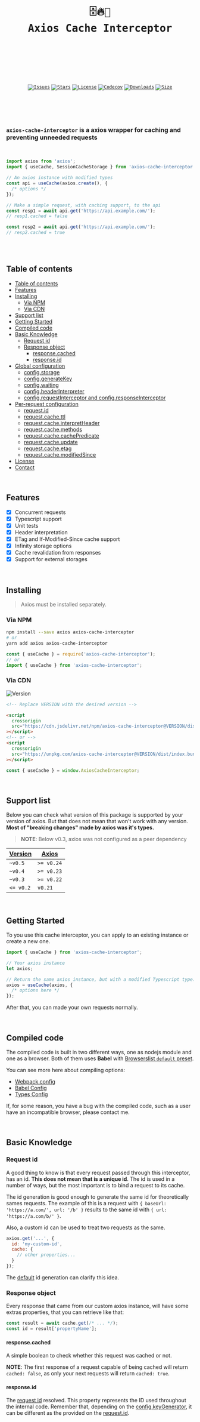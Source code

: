 <br />
<div align="center">
  <pre>
  <br />
  <h1>🗄️🔥💨
Axios Cache Interceptor</h1>
  <br />
  </pre>
  <br />
  <br />
  <code
    ><a href="https://github.com/ArthurFiorette/axios-cache-interceptor/issues"
      ><img
        src="https://img.shields.io/github/issues/ArthurFiorette/axios-cache-interceptor?logo=github&label=Issues"
        target="_blank"
        alt="Issues" /></a
  ></code>
  <code
    ><a href="https://github.com/ArthurFiorette/axios-cache-interceptor/stargazers"
      ><img
        src="https://img.shields.io/github/stars/ArthurFiorette/axios-cache-interceptor?logo=github&label=Stars"
        target="_blank"
        alt="Stars" /></a
  ></code>
  <code
    ><a href="https://github.com/ArthurFiorette/axios-cache-interceptor/blob/main/LICENSE"
      ><img
        src="https://img.shields.io/github/license/ArthurFiorette/axios-cache-interceptor?logo=githu&label=License"
        target="_blank"
        alt="License" /></a
  ></code>
  <code
    ><a href="https://codecov.io/gh/arthurfiorette/axios-cache-interceptor"
      ><img
        src="https://codecov.io/gh/arthurfiorette/axios-cache-interceptor/branch/main/graph/badge.svg?token=ML0KGCU0VM"
        target="_blank"
        alt="Codecov" /></a
  ></code>
  <code
    ><a href="https://www.npmjs.com/package/axios-cache-interceptor"
      ><img
        src="https://img.shields.io/npm/dm/axios-cache-interceptor?style=flat"
        target="_blank"
        alt="Downloads" /></a
  ></code>
  <code
    ><a href="https://bundlephobia.com/package/axios-cache-interceptor"
      ><img
        src="https://img.shields.io/bundlephobia/minzip/axios-cache-interceptor?style=flat"
        target="_blank"
        alt="Size" /></a
  ></code>
</div>

<h1></h1>

<br />
<br />

### `axios-cache-interceptor` is a axios wrapper for caching and preventing unneeded requests

<br />

```ts
import axios from 'axios';
import { useCache, SessionCacheStorage } from 'axios-cache-interceptor';

// An axios instance with modified types
const api = useCache(axios.create(), {
  /* options */
});

// Make a simple request, with caching support, to the api
const resp1 = await api.get('https://api.example.com/');
// resp1.cached = false

const resp2 = await api.get('https://api.example.com/');
// resp2.cached = true
```

<br />
<br />

## Table of contents

- [Table of contents](#table-of-contents)
- [Features](#features)
- [Installing](#installing)
  - [Via NPM](#via-npm)
  - [Via CDN](#via-cdn)
- [Support list](#support-list)
- [Getting Started](#getting-started)
- [Compiled code](#compiled-code)
- [Basic Knowledge](#basic-knowledge)
  - [Request id](#request-id)
  - [Response object](#response-object)
    - [response.cached](#responsecached)
    - [response.id](#responseid)
- [Global configuration](#global-configuration)
  - [config.storage](#configstorage)
  - [config.generateKey](#configgeneratekey)
  - [config.waiting](#configwaiting)
  - [config.headerInterpreter](#configheaderinterpreter)
  - [config.requestInterceptor and config.responseInterceptor](#configrequestinterceptor-and-configresponseinterceptor)
- [Per-request configuration](#per-request-configuration)
  - [request.id](#requestid)
  - [request.cache.ttl](#requestcachettl)
  - [request.cache.interpretHeader](#requestcacheinterpretheader)
  - [request.cache.methods](#requestcachemethods)
  - [request.cache.cachePredicate](#requestcachecachepredicate)
  - [request.cache.update](#requestcacheupdate)
  - [request.cache.etag](#requestcacheetag)
  - [request.cache.modifiedSince](#requestcachemodifiedsince)
- [License](#license)
- [Contact](#contact)

<br />

## Features

- [x] Concurrent requests
- [x] Typescript support
- [x] Unit tests
- [x] Header interpretation
- [x] ETag and If-Modified-Since cache support
- [x] Infinity storage options
- [x] Cache revalidation from responses
- [x] Support for external storages

<br />

## Installing

> Axios must be installed separately.

### Via NPM

```sh
npm install --save axios axios-cache-interceptor
# or
yarn add axios axios-cache-interceptor
```

```js
const { useCache } = require('axios-cache-interceptor');
// or
import { useCache } from 'axios-cache-interceptor';
```

### Via CDN

![Version](https://img.shields.io/npm/v/axios-cache-interceptor?style=flat)

```html
<!-- Replace VERSION with the desired version -->

<script
  crossorigin
  src="https://cdn.jsdelivr.net/npm/axios-cache-interceptor@VERSION/dist/index.bundle.js"
></script>
<!-- or -->
<script
  crossorigin
  src="https://unpkg.com/axios-cache-interceptor@VERSION/dist/index.bundle.js"
></script>
```

```js
const { useCache } = window.AxiosCacheInterceptor;
```

<br />

## Support list

Below you can check what version of this package is supported by your version of axios.
But that does not mean that won't work with any version. **Most of "breaking changes" made
by axios was it's types.**

> **NOTE**: Below v0.3, axios was not configured as a peer dependency

| [Version](https://github.com/ArthurFiorette/axios-cache-interceptor/releases) | [Axios](https://github.com/axios/axios/releases) |
| ----------------------------------------------------------------------------- | ------------------------------------------------ |
| `~v0.5`                                                                       | `>= v0.24`                                       |
| `~v0.4`                                                                       | `>= v0.23`                                       |
| `~v0.3`                                                                       | `>= v0.22`                                       |
| `<= v0.2`                                                                     | `v0.21`                                          |

<br />

## Getting Started

To you use this cache interceptor, you can apply to an existing instance or create a new
one.

```js
import { useCache } from 'axios-cache-interceptor';

// Your axios instance
let axios;

// Return the same axios instance, but with a modified Typescript type.
axios = useCache(axios, {
  /* options here */
});
```

After that, you can made your own requests normally.

<br />

## Compiled code

The compiled code is built in two different ways, one as nodejs module and one as a
browser. Both of them uses **Babel** with
[Browserslist `default` preset](https://github.com/browserslist/browserslist#full-list).

You can see more here about compiling options:

- [Webpack config](/webpack.config.js)
- [Babel Config](/.babelrc)
- [Types Config](/tsconfig.types.json)

If, for some reason, you have a bug with the compiled code, such as a user have an
incompatible browser, please contact me.

<br />

## Basic Knowledge

### Request id

A good thing to know is that every request passed through this interceptor, has an id.
**This does not mean that is a unique id**. The id is used in a number of ways, but the
most important is to bind a request to its cache.

The id generation is good enough to generate the same id for theoretically sames requests.
The example of this is a request with `{ baseUrl: 'https://a.com/', url: '/b' }` results
to the same id with `{ url: 'https://a.com/b/' }`.

Also, a custom id can be used to treat two requests as the same.

```js
axios.get('...', {
  id: 'my-custom-id',
  cache: {
    // other properties...
  }
});
```

The [default](src/util/key-generator.ts) id generation can clarify this idea.

### Response object

Every response that came from our custom axios instance, will have some extras properties,
that you can retrieve like that:

```js
const result = await cache.get(/* ... */);
const id = result['propertyName'];
```

#### response.cached

A simple boolean to check whether this request was cached or not.

**NOTE**: The first response of a request capable of being cached will return
`cached: false`, as only your next requests will return `cached: true`.

#### response.id

The [request id](#request-id) resolved. This property represents the ID used throughout
the internal code. Remember that, depending on the
[config.keyGenerator](#configgeneratekey), it can be different as the provided on the
[request.id](#requestid).

<br />

## Global configuration

When applying the interceptor, you can customize some properties:

```js
const axios = useCache(axios, {
  // Properties here
});
```

### config.storage

The storage used to save the cache. Here will probably be the most changed property.
Defaults to [MemoryStorage](src/storage/memory.ts).

You can create your own implementation by implementing
[CacheStorage](src/storage/types.ts).

There are few built in storage implementations, you can use them by importing:

> With the cdn served bundle, the **MemoryStorage** and **BrowserAxiosStorage** comes by
> default. Just get them by `window.AxiosCacheInterceptor.BrowserAxiosStorage` or
> `window.AxiosCacheInterceptor.MemoryAxiosStorage`.

```js
import {} from 'axios-cache-interceptor/dist/storage/{name}';
```

- [MemoryAxiosStorage](src/storage/memory.ts)
  `import 'axios-cache-interceptor/dist/storage/memory';`
- [BrowserAxiosStorage](src/storage/browser.ts)
  `import 'axios-cache-interceptor/dist/storage/browser';`
- _Maybe your own?_ (PR's are welcome)

### config.generateKey

The function used to create different keys for each request. Defaults to a function that
priorizes the id, and if not specified, a string is generated using the method, baseUrl,
params, and url.

### config.waiting

A simple object that will hold a promise for each pending request. Used to handle
concurrent requests.

Can also be used as type of _listener_ to know when a request is finished.

### config.headerInterpreter

The function used to interpret all headers from a request and determine a time to live
(`ttl`) number.

Check out the [inline documentation](src/header/types.ts) to know how to modify your own.

### config.requestInterceptor and config.responseInterceptor

The used request and response interceptor. Basically the core function of this library.
Check out the used [request](src/interceptors/request.ts) and
[response](src/interceptors/response.ts) to see the default used.

<br />

## Per-request configuration

By using this axios client and using an ide with intellisense, you'll see a custom
property called `cache`.

The inline documentation is self explanatory, but here are some examples and information:

### request.id

You can override the request id used by this property.

### request.cache.ttl

The time that the request will remain in cache. Some custom storage implementations may
not respect 100% the time.

When using `interpretHeader`, this value is ignored.

### request.cache.interpretHeader

If activated, when the response is received, the `ttl` property will be inferred from the
requests headers. See the actual implementation of the
[`interpretHeader`](src/header/interpreter.ts) method for more information. You can
override the default behavior by setting the `headerInterpreter` when creating the cached
axios client.

### request.cache.methods

Specify what request methods should be cached.

Defaults to only `GET` methods.

### request.cache.cachePredicate

An object or function that will be tested against the response to test if it can be
cached. See the [inline documentation](src/util/cache-predicate.ts) for more.

An simple example with all values:

```js
axios.get('url', {
  cache: {
    cachePredicate: {
      // Only cache if the response comes with a *good* status code
      statusCheck: [200, 399],

      // Tests against any header present in the response.
      containsHeader: {
        'x-custom-header': true,
        'x-custom-header-2': 'only if matches this string',
        'x-custom-header-3': (value) => /* some calculation */ true
      },

      // Check custom response body
      responseMatch: (response) => {
        // Sample that only caches if the response is authenticated
        return response.auth.status === 'authenticated':
      }
    }
  }
});
```

### request.cache.update

Once the request is resolved, this specifies what other responses should change their
cache. Can be used to update the request or delete other caches. It is a simple `Record`
with the request id.

Example:

```js
// Retrieved together with their responses
let otherResponseId;
let userInfoResponseId;

axios.get('url', {
  cache: {
    update: {
      // Evict the otherRequestId cache when this response arrives
      [otherResponseId]: 'delete',

      // An example that update the "user info response cache" when doing a login.
      // Imagine this request is a login one.
      [userInfoResponseId]: (cachedValue, thisResponse) => {
        return { ...cachedValue, user: thisResponse.user.info };
      }
    }
  }
});
```

### request.cache.etag

If the request should handle `ETag` and `If-None-Match support`. Use a string to force a
custom static value or true to use the previous response ETag. To use `true` (automatic
etag handling), `interpretHeader` option must be set to `true`. Default: `false`

### request.cache.modifiedSince

Use `If-Modified-Since` header in this request. Use a date to force a custom static value
or true to use the last cached timestamp. If never cached before, the header is not set.
If `interpretHeader` is set and a `Last-Modified` header is sent then value from that
header is used, otherwise cache creation timestamp will be sent in `If-Modified-Since`.
Default: `true`

<br />

## License

Licensed under the **MIT**. See [`LICENSE`](LICENSE) for more informations.

<br />

## Contact

See my contact information on my [github profile](https://github.com/ArthurFiorette) or
open a new issue.

<br />
